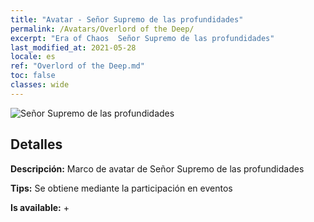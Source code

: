 ```yaml
---
title: "Avatar - Señor Supremo de las profundidades"
permalink: /Avatars/Overlord of the Deep/
excerpt: "Era of Chaos  Señor Supremo de las profundidades"
last_modified_at: 2021-05-28
locale: es
ref: "Overlord of the Deep.md"
toc: false
classes: wide
---
```

 ![Señor Supremo de las profundidades](/images/a/avatarFrame_81.png)

## Detalles

 **Descripción:** Marco de avatar de Señor Supremo de las profundidades 

 **Tips:** Se obtiene mediante la participación en eventos 

 **Is available:**  + 

